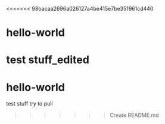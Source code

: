 <<<<<<< 98bacaa2696a026127a4be415e7be351961cd440
# hello-world 
test stuff_edited
=======
# hello-world
test stuff
try to pull
>>>>>>> Create README.md
